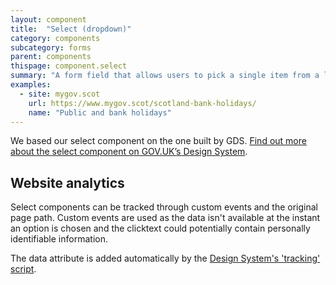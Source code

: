 ```yaml
---
layout: component
title:  "Select (dropdown)"
category: components
subcategory: forms
parent: components
thispage: component.select
summary: "A form field that allows users to pick a single item from a list of options."
examples:
  - site: mygov.scot
    url: https://www.mygov.scot/scotland-bank-holidays/
    name: "Public and bank holidays"
---
```

We based our select component on the one built by GDS. [Find out more about the select component on GOV.UK’s Design System](https://design-system.service.gov.uk/components/select/).

## Website analytics

Select components can be tracked through custom events and the original page path. Custom events are used as the data isn't available at the instant an option is chosen and the clicktext could potentially contain personally identifiable information.

The data attribute is added automatically by the [Design System's 'tracking' script](/get-started/tracking/#select-dropdown).
